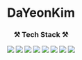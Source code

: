 <!-- ![header](http://capsule-render.vercel.app/api?type=slice$color=auto&height=300&section=header&text=DaYeonKim&fontSize=90) -->
<h1 align="center" fontSize=90>DaYeonKim</h1>
<h3 align="center">⚒ Tech Stack ⚒</h3>
<div align="center">
  <img src="https://img.shields.io/badge/HTML-E34F26?style=flat-square&logo=HTML5&logoColor=white"/></a>
  <img src="https://img.shields.io/badge/CSS-1572B6?style=flat-square&logo=CSS3&logoColor=white"/></a>
  <img src="https://img.shields.io/badge/Javascript-F7DF1E?style=flat-square&logo=Javascript&logoColor=white"/></a>
  <img src="https://img.shields.io/badge/React-61DAFB?style=flat-square&logo=React&logoColor=white"/></a>
  <img src="https://img.shields.io/badge/Redex-764ABC?style=flat-square&logo=Redux&logoColor=white"/></a>
  <img src="https://img.shields.io/badge/MaterialUI-007FFF?style=flat-square&logo=MUI&logoColor=white"/></a>
  <img src="https://img.shields.io/badge/Mysql-4479A1?style=flat-square&logo=MySQL&logoColor=white"/></a>
  <img src="https://img.shields.io/badge/VSCode-0085CA?style=flat-square"/></a>
</div>

<!---
dayeoniii/dayeoniii is a ✨ special ✨ repository because its `README.md` (this file) appears on your GitHub profile.
You can click the Preview link to take a look at your changes.
--->
